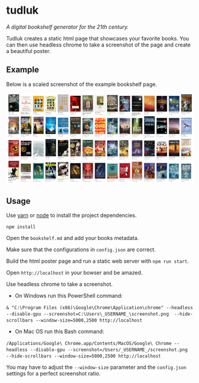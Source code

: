 # tudluk

*A digital bookshelf generator for the 21th century.*

Tudluk creates a static html page that showcases your favorite books. You can then use headless chrome to take a screenshot of the page and create a beautiful poster.

## Example

Below is a scaled screenshot of the example bookshelf page.

![](https://raw.githubusercontent.com/janikvonrotz/tudluk/master/screenshot.png)

## Usage

Use [yarn](https://yarnpkg.com/lang/en/) or [node](https://nodejs.org/en/) to install the project dependencies.

```
npm install
```

Open the `bookshelf.md` and add your books metadata.

Make sure that the configurations in `config.json` are correct.

Build the html poster page and run a static web server with `npm run start`.

Open `http://localhost` in your bowser and be amazed.

Use headless chrome to take a screenshot.

* On Windows run this PowerShell command:

`& "C:\Program Files (x86)\Google\Chrome\Application\chrome" --headless --disable-gpu --screenshot=C:\Users\_USERNAME_\screenshot.png  --hide-scrollbars --window-size=5000,2500 http://localhost`

* On Mac OS run this Bash command:

`/Applications/Google\ Chrome.app/Contents/MacOS/Google\ Chrome --headless --disable-gpu --screenshot=/Users/_USERNAME_/screenshot.png  --hide-scrollbars --window-size=5000,2500 http://localhost`

You may have to adjust the `--window-size` parameter and the `config.json` settings for a perfect screenshot ratio.
